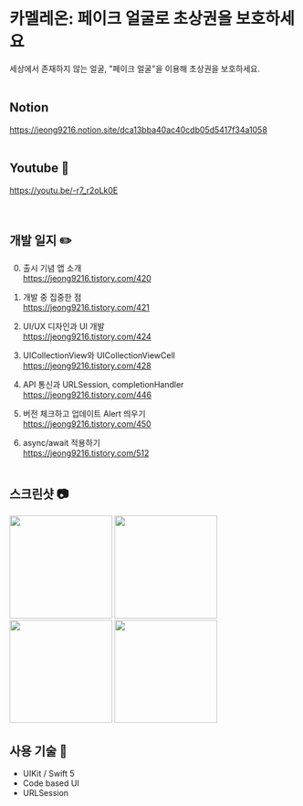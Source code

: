 # 카멜레온: 페이크 얼굴로 초상권을 보호하세요
세상에서 존재하지 않는 얼굴, "페이크 얼굴"을 이용해 초상권을 보호하세요.
<br></br>

## Notion
https://jeong9216.notion.site/dca13bba40ac40cdb05d5417f34a1058
<br></br>

## Youtube 🎦
https://youtu.be/-r7_r2oLk0E  
<br></br>

## 개발 일지 ✏️
0. 출시 기념 앱 소개  
https://jeong9216.tistory.com/420  

1. 개발 중 집중한 점  
https://jeong9216.tistory.com/421

2. UI/UX 디자인과 UI 개발  
https://jeong9216.tistory.com/424

3. UICollectionView와 UICollectionViewCell  
https://jeong9216.tistory.com/428

4. API 통신과 URLSession, completionHandler  
https://jeong9216.tistory.com/446

5. 버전 체크하고 업데이트 Alert 띄우기  
https://jeong9216.tistory.com/450

6. async/await 적용하기  
https://jeong9216.tistory.com/512
<br></br>

## 스크린샷 📷
<p float="left">
  <img src="https://user-images.githubusercontent.com/89075274/170611236-e5b34d9a-6080-4913-a3bf-9c4c969da2a5.png" width="180" />
  <img src="https://user-images.githubusercontent.com/89075274/170611302-43abb61b-b4d0-4e45-aef7-cf7f9b851fb3.png" width="180" /> 
  <img src="https://user-images.githubusercontent.com/89075274/170611354-59079c7c-72f9-4628-aaca-f0d9a4ef2b01.png" width="180" />
  <img src="https://user-images.githubusercontent.com/89075274/170611377-e012d969-9b89-49c0-9a58-50300ecaad87.png" width="180" /> 
</p>

## 사용 기술 🚀
- UIKit / Swift 5  
- Code based UI  
- URLSession
